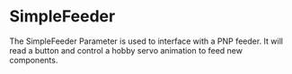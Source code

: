 # SimpleFeeder

The SimpleFeeder Parameter is used to interface with a PNP feeder. It will read a button and control a hobby servo animation to feed new components. 